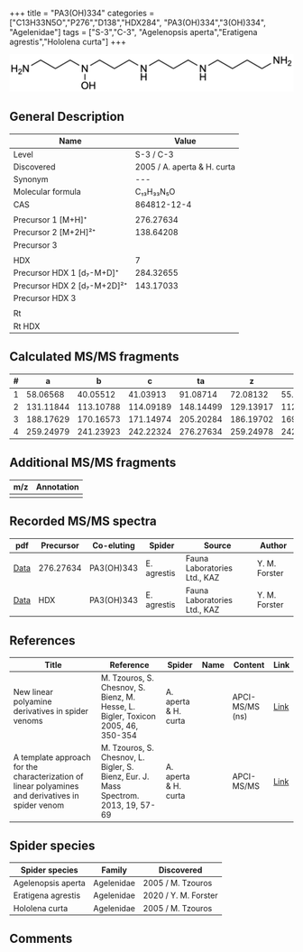 +++
title = "PA3(OH)334"
categories = ["C13H33N5O","P276","D138","HDX284",
"PA3(OH)334","3(OH)334",
"Agelenidae"]
tags = ["S-3","C-3",
"Agelenopsis aperta","Eratigena agrestis","Hololena curta"]
+++

![](/img/PA3(OH)334.png)

## General Description

| Name                        | Value                       |
|-----------------------------|-----------------------------|
| Level                       | S-3 / C-3                   |
| Discovered                  | 2005 / A. aperta & H. curta |
| Synonym                     | ---                         |
| Molecular formula           | C₁₃H₃₃N₅O                   |
| CAS                         | 864812-12-4                 |
|                             |                             |
| Precursor 1 [M+H]⁺          | 276.27634                   |
| Precursor 2 [M+2H]²⁺        | 138.64208                   |
| Precursor 3                 |                             |
|                             |                             |
| HDX                         | 7                           |
| Precursor HDX 1 [d₇-M+D]⁺   | 284.32655                   |
| Precursor HDX 2 [d₇-M+2D]²⁺ | 143.17033                   |
| Precursor HDX 3             |                             |
|                             |                             |
| Rt                          |                             |
| Rt HDX                      |                             |

## Calculated MS/MS fragments

| # | a         | b         | c         | ta        | z         | y         | tz        |
|---|-----------|-----------|-----------|-----------|-----------|-----------|-----------|
| 1 | 58.06568  | 40.05512  | 41.03913  | 91.08714  | 72.08132  | 55.05477  | 89.10787  |
| 2 | 131.11844 | 113.10788 | 114.09189 | 148.14499 | 129.13917 | 112.11262 | 146.16572 |
| 3 | 188.17629 | 170.16573 | 171.14974 | 205.20284 | 186.19702 | 169.17047 | 219.21848 |
| 4 | 259.24979 | 241.23923 | 242.22324 | 276.27634 | 259.24978 | 242.22323 | 276.27633 |

## Additional MS/MS fragments

| m/z | Annotation |
|-----|------------|
|     |            |

## Recorded MS/MS spectra

| pdf                                                      | Precursor | Co-eluting | Spider      | Source                       | Author        |
|----------------------------------------------------------|-----------|------------|-------------|------------------------------|---------------|
| [Data](/pdf/E-agrestis/276_PA3(OH)334_PA3(OH)343_Ea.pdf) | 276.27634 | PA3(OH)343 | E. agrestis | Fauna Laboratories Ltd., KAZ | Y. M. Forster |
| [Data](/pdf/E-agrestis/276_PA3(OH)334_PA3(OH)343_Ea_HDX.pdf) | HDX | PA3(OH)343 | E. agrestis | Fauna Laboratories Ltd., KAZ | Y. M. Forster |

## References

| Title                                                                                             | Reference                                                                           | Spider               | Name | Content         | Link                                                  |
|---------------------------------------------------------------------------------------------------|-------------------------------------------------------------------------------------|----------------------|------|-----------------|-------------------------------------------------------|
| New linear polyamine derivatives in spider venoms                                                 | M. Tzouros, S. Chesnov, S. Bienz, M. Hesse, L. Bigler, Toxicon 2005, 46, 350-354    | A. aperta & H. curta |      | APCI-MS/MS (ns) | [Link](https://doi.org/10.1016/j.toxicon.2005.04.018) |
| A template approach for the characterization of linear polyamines and derivatives in spider venom | M. Tzouros, S. Chesnov, L. Bigler, S. Bienz, Eur. J. Mass Spectrom. 2013, 19, 57-69 | A. aperta & H. curta |      | APCI-MS/MS      | [Link](https://doi.org/10.1255/ejms.1213)             |

## Spider species

| Spider species     | Family     | Discovered           |
|--------------------|------------|----------------------|
| Agelenopsis aperta | Agelenidae | 2005 / M. Tzouros    |
| Eratigena agrestis | Agelenidae | 2020 / Y. M. Forster |
| Hololena curta     | Agelenidae | 2005 / M. Tzouros    |

## Comments
